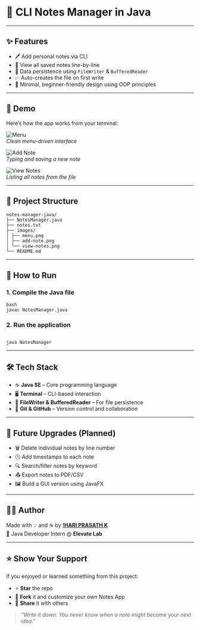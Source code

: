
# 📝 CLI Notes Manager in Java

---

## ✨ Features

- 🖊️ Add personal notes via CLI
- 📂 View all saved notes line-by-line
- 💾 Data persistence using `FileWriter` & `BufferedReader`
- ✅ Auto-creates the file on first write
- 🧠 Minimal, beginner-friendly design using OOP principles

---

## 📸 Demo

Here’s how the app works from your terminal:

![Menu](images/menu.png)  
*Clean menu-driven interface*

![Add Note](images/add-note.png)  
*Typing and saving a new note*

![View Notes](images/view-notes.png)  
*Listing all notes from the file*

---

## 📁 Project Structure

```aiignore
notes-manager-java/
├── NotesManager.java
├── notes.txt
├── images/
│ ├── menu.png
│ ├── add-note.png
│ └── view-notes.png
└── README.md
```

---

## 🚀 How to Run

### 1. Compile the Java file

```
bash
javac NotesManager.java

```
### 2. Run the application

```

java NotesManager

```

---

## 🛠 Tech Stack

- ☕ **Java SE** – Core programming language
- 🖥️ **Terminal** – CLI-based interaction
- 🧾 **FileWriter & BufferedReader** – For file persistence
- 🔧 **Git & GitHub** – Version control and collaboration

---

## 🔮 Future Upgrades (Planned)

- 🗑️ Delete individual notes by line number
- 🕒 Add timestamps to each note
- 🔍 Search/filter notes by keyword
- 📤 Export notes to PDF/CSV
- 🖼️ Build a GUI version using JavaFX

---

## 🙋‍♂️ Author

Made with 💡 and ☕ by **[!HARI PRASATH K](https://github.com/hariPrasathK-Dev)**  
🚀 Java Developer Intern @ **Elevate Lab**

---

## ⭐ Show Your Support

If you enjoyed or learned something from this project:

- ⭐ **Star** the repo
- 🍴 **Fork** it and customize your own Notes App
- 🔁 **Share** it with others

> *“Write it down. You never know when a note might become your next idea.”*
